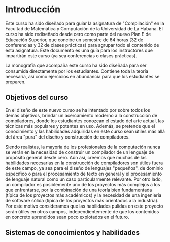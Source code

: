 # Introducción

Este curso ha sido diseñado para guiar la asignatura de "Compilación" en
la Facultad de Matemática y Computación de la Universidad de La Habana.
El curso ha sido rediseñado desde cero como parte del nuevo Plan E de Educación Superior,
que concibe un semestre de 64 horas (32 de conferencias y 32 de clases prácticas)
para agrupar todo el contenido de esta asignatura. Este documento es una guía
para los instructores que impartirán este curso (ya sea conferencias o clases prácticas).

La monografía que acompaña este curso ha sido diseñada para ser consumida directamente
por los estudiantes. Contiene toda la teoría necesaria, así como ejercicios en abundancia
para que los estudiantes se preparen.

## Objetivos del curso

En el diseño de este nuevo curso se ha intentado por sobre todos los demás objetivos,
brindar un acercamiento moderno a la construcción de compiladores, donde los estudiantes
conozcan el estado del arte actual, las técnicas más populares y potentes en uso.
Además, se pretende que el conocimiento y las habilidades adquiridas en este curso sean
útiles más allá del área "pura" del diseño y construcción de compiladores.

Siendo realistas, la mayoría de los profesionales de la computación nunca se verán en
la necesidad de construir un compilador de un lenguaje de propósito general desde cero.
Aún así, creemos que muchas de las habilidades necesarias en la construcción de compiladores
son útiles fuera de este campo, ya sea para el diseño de lenguajes "pequeños", de dominio
específico o para el procesamiento de texto en general y el procesamiento de lenguaje
natural como un caso particularmente relevante. Por otro lado, un compilador es posiblemente
uno de los proyectos más complejos a los que enfrentarse, por la combinación de una teoría
bien fundamentada (típica de los proyectos más académicos) y la necesidad de una ingeniería de
software sólida (típica de los proyectos más orientados a la industria). Por este motivo consideramos
que las habilidades pulidas en este proyecto serán útiles en otros campos, independientemente
de que los contenidos en concreto aprendidos sean poco explotados en el futuro.

## Sistemas de conocimientos y habilidades
